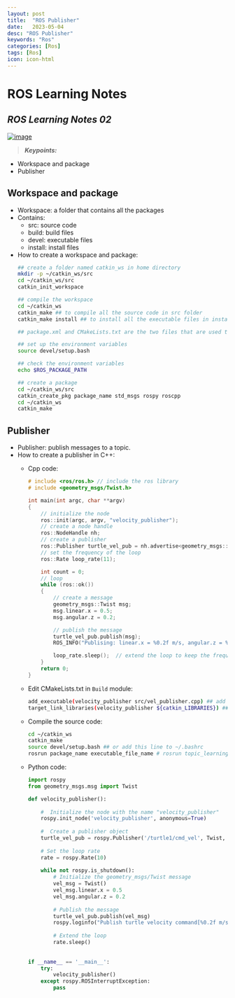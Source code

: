 ```yaml
---
layout: post
title:  "ROS Publisher"
date:   2023-05-04
desc: "ROS Publisher"
keywords: "Ros"
categories: [Ros]
tags: [Ros]
icon: icon-html
---
```


# ROS Learning Notes 
## _ROS Learning Notes 02_

[![image](https://tknika.eus/wp-content/uploads/2022/10/ros.png)](https://www.bilibili.com/video/BV1zt411G7Vn?p=9)

> **_Keypoints:_**  

- Workspace and package
- Publisher

## Workspace and package
- Workspace: a folder that contains all the packages
- Contains: 
  - src: source code
  - build: build files
  - devel: executable files
  - install: install files
- How to create a workspace and package:
  ``` bash
  ## create a folder named catkin_ws in home directory
  mkdir -p ~/catkin_ws/src  
  cd ~/catkin_ws/src
  catkin_init_workspace

  ## compile the workspace
  cd ~/catkin_ws
  catkin_make ## to compile all the source code in src folder
  catkin_make install ## to install all the executable files in install folder

  ## package.xml and CMakeLists.txt are the two files that are used to compile the source code, about the configuration of the workspace and package

  ## set up the environment variables
  source devel/setup.bash

  ## check the environment variables
  echo $ROS_PACKAGE_PATH

  ## create a package
  cd ~/catkin_ws/src
  catkin_create_pkg package_name std_msgs rospy roscpp
  cd ~/catkin_ws
  catkin_make
  ```

## Publisher 
- Publisher: publish messages to a topic.
- How to create a publisher in C++:
  - Cpp code: 
    ```cpp
    # include <ros/ros.h> // include the ros library
    # include <geometry_msgs/Twist.h>

    int main(int argc, char **argv)
    {
        // initialize the node
        ros::init(argc, argv, "velocity_publisher");
        // create a node handle
        ros::NodeHandle nh;
        // create a publisher
        ros::Publisher turtle_vel_pub = nh.advertise<geometry_msgs::Twist>("/turtle1/cmd_vel", 100); // 100 is the buffer size
        // set the frequency of the loop
        ros::Rate loop_rate(11);

        int count = 0;
        // loop
        while (ros::ok())
        {
            // create a message
            geometry_msgs::Twist msg;
            msg.linear.x = 0.5;
            msg.angular.z = 0.2;

            // publish the message
            turtle_vel_pub.publish(msg);
            ROS_INFO("Publising: linear.x = %0.2f m/s, angular.z = %0.2f rad/s", msg.linear.x, msg.angular.z);  // print the message to the terminal

            loop_rate.sleep();  // extend the loop to keep the frequency
        }
        return 0;
    }
    ```
  - Edit CMakeLists.txt in `Build` module:
    ``` bash
    add_executable(velocity_publisher src/vel_publisher.cpp) ## add the executable file to CMakeLists.txt
    target_link_libraries(velocity_publisher ${catkin_LIBRARIES}) ## link the executable file to the library
    ```

  - Compile the source code:
    ``` bash
    cd ~/catkin_ws
    catkin_make
    source devel/setup.bash ## or add this line to ~/.bashrc
    rosrun package_name executable_file_name # rosrun topic_learning velocity_publisher
    ```
  - Python code:
    ```python
    import rospy
    from geometry_msgs.msg import Twist

    def velocity_publisher():
        
        #  Initialize the node with the name "velocity_publisher"
        rospy.init_node('velocity_publisher', anonymous=True)
        
        #  Create a publisher object
        turtle_vel_pub = rospy.Publisher('/turtle1/cmd_vel', Twist, queue_size=10)
        
        # Set the loop rate
        rate = rospy.Rate(10)
        
        while not rospy.is_shutdown():
            # Initialize the geometry_msgs/Twist message
            vel_msg = Twist()
            vel_msg.linear.x = 0.5
            vel_msg.angular.z = 0.2
            
            # Publish the message
            turtle_vel_pub.publish(vel_msg)
            rospy.loginfo("Publish turtle velocity command[%0.2f m/s, %0.2f rad/s]", vel_msg.linear.x, vel_msg.angular.z)
            
            # Extend the loop
            rate.sleep()
            
            
    if __name__ == '__main__':
        try:
            velocity_publisher()
        except rospy.ROSInterruptException:
            pass
    ```

